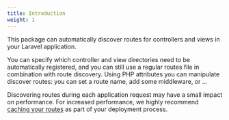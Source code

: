 ```yaml
---
title: Introduction
weight: 1
---
```


This package can automatically discover routes for controllers and views in your Laravel application.

You can specify which controller and view directories need to be automatically registered, and you can still use a regular routes file in combination with route discovery. Using PHP attributes you can manipulate discover routes: you can set a route name, add some middleware, or ...

Discovering routes during each application request may have a small impact on performance. For increased performance, we highly recommend [caching your routes](https://laravel.com/docs/8.x/routing#route-caching) as part of your deployment process.
